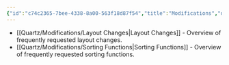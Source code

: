 ```yaml
---
{"id":"c74c2365-7bee-4338-8a00-563f18d87f54","title":"Modifications","description":"Overview of frequently requested modifications.","publish":true,"date_created":"Wednesday, October 9th 2024, 10:07:16 pm","date_modified":"Sunday, November 3rd 2024, 8:30:23 pm","editing_lock":true,"live_preview":true,"cssclasses":["mado-heading","index-page","hide-date"],"PassFrontmatter":true}
---
```



- [[Quartz/Modifications/Layout Changes\|Layout Changes]] - Overview of frequently requested layout changes.
- [[Quartz/Modifications/Sorting Functions\|Sorting Functions]] - Overview of frequently requested sorting functions.

